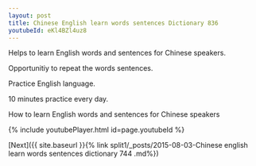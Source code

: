 ```yaml
---
layout: post
title: Chinese English learn words sentences Dictionary 836 
youtubeId: eKl4BZl4uz8
---
```

 
 
Helps to learn English words and sentences for Chinese speakers.

Opportunitiy to repeat the words sentences. 

Practice English language. 
 
10 minutes practice every day. 
 
How to learn English words and sentences for Chinese speakers 
 
{% include youtubePlayer.html id=page.youtubeId %}
 
 
[Next]({{ site.baseurl }}{% link  split1/_posts/2015-08-03-Chinese english learn words sentences dictionary 744 .md%})
 
